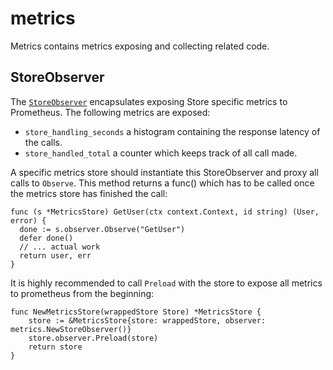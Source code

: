 # metrics

Metrics contains metrics exposing and collecting related code.

## StoreObserver

The [`StoreObserver`](store_observer.go) encapsulates exposing Store specific
metrics to Prometheus. The following metrics are exposed:

- `store_handling_seconds` a histogram containing the response latency of the
  calls.
- `store_handled_total` a counter which keeps track of all call made.

A specific metrics store should instantiate this StoreObserver and proxy all
calls to `Observe`. This method returns a func() which has to be called once
the metrics store has finished the call:

```
func (s *MetricsStore) GetUser(ctx context.Context, id string) (User, error) {
  done := s.observer.Observe("GetUser")
  defer done()
  // ... actual work
  return user, err
}
```

It is highly recommended to call `Preload` with the store to expose all metrics
to prometheus from the beginning:

```
func NewMetricsStore(wrappedStore Store) *MetricsStore {
	store := &MetricsStore{store: wrappedStore, observer: metrics.NewStoreObserver()}
	store.observer.Preload(store)
	return store
}
```
